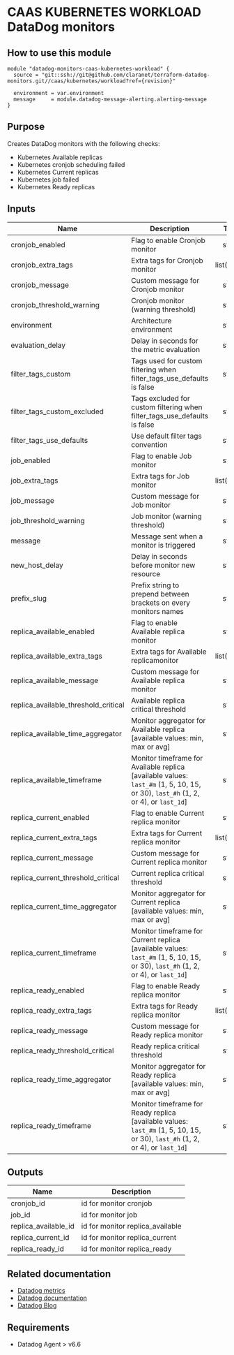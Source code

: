 # CAAS KUBERNETES WORKLOAD DataDog monitors

## How to use this module

```
module "datadog-monitors-caas-kubernetes-workload" {
  source = "git::ssh://git@github.com/claranet/terraform-datadog-monitors.git//caas/kubernetes/workload?ref={revision}"

  environment = var.environment
  message     = module.datadog-message-alerting.alerting-message
}

```

## Purpose

Creates DataDog monitors with the following checks:

- Kubernetes Available replicas
- Kubernetes cronjob scheduling failed
- Kubernetes Current replicas
- Kubernetes job failed
- Kubernetes Ready replicas

## Inputs

| Name | Description | Type | Default | Required |
|------|-------------|:----:|:-----:|:-----:|
| cronjob\_enabled | Flag to enable Cronjob monitor | string | `"true"` | no |
| cronjob\_extra\_tags | Extra tags for Cronjob monitor | list(string) | `[]` | no |
| cronjob\_message | Custom message for Cronjob monitor | string | `""` | no |
| cronjob\_threshold\_warning | Cronjob monitor (warning threshold) | string | `"3"` | no |
| environment | Architecture environment | string | n/a | yes |
| evaluation\_delay | Delay in seconds for the metric evaluation | string | `"15"` | no |
| filter\_tags\_custom | Tags used for custom filtering when filter_tags_use_defaults is false | string | `"*"` | no |
| filter\_tags\_custom\_excluded | Tags excluded for custom filtering when filter_tags_use_defaults is false | string | `""` | no |
| filter\_tags\_use\_defaults | Use default filter tags convention | string | `"true"` | no |
| job\_enabled | Flag to enable Job monitor | string | `"true"` | no |
| job\_extra\_tags | Extra tags for Job monitor | list(string) | `[]` | no |
| job\_message | Custom message for Job monitor | string | `""` | no |
| job\_threshold\_warning | Job monitor (warning threshold) | string | `"3"` | no |
| message | Message sent when a monitor is triggered | string | n/a | yes |
| new\_host\_delay | Delay in seconds before monitor new resource | string | `"300"` | no |
| prefix\_slug | Prefix string to prepend between brackets on every monitors names | string | `""` | no |
| replica\_available\_enabled | Flag to enable Available replica monitor | string | `"true"` | no |
| replica\_available\_extra\_tags | Extra tags for Available replicamonitor | list(string) | `[]` | no |
| replica\_available\_message | Custom message for Available replica monitor | string | `""` | no |
| replica\_available\_threshold\_critical | Available replica critical threshold | string | `"1"` | no |
| replica\_available\_time\_aggregator | Monitor aggregator for Available replica [available values: min, max or avg] | string | `"max"` | no |
| replica\_available\_timeframe | Monitor timeframe for Available replica [available values: `last_#m` (1, 5, 10, 15, or 30), `last_#h` (1, 2, or 4), or `last_1d`] | string | `"last_15m"` | no |
| replica\_current\_enabled | Flag to enable Current replica monitor | string | `"true"` | no |
| replica\_current\_extra\_tags | Extra tags for Current replica monitor | list(string) | `[]` | no |
| replica\_current\_message | Custom message for Current replica monitor | string | `""` | no |
| replica\_current\_threshold\_critical | Current replica critical threshold | string | `"1"` | no |
| replica\_current\_time\_aggregator | Monitor aggregator for Current replica [available values: min, max or avg] | string | `"max"` | no |
| replica\_current\_timeframe | Monitor timeframe for Current replica [available values: `last_#m` (1, 5, 10, 15, or 30), `last_#h` (1, 2, or 4), or `last_1d`] | string | `"last_15m"` | no |
| replica\_ready\_enabled | Flag to enable Ready replica monitor | string | `"true"` | no |
| replica\_ready\_extra\_tags | Extra tags for Ready replica monitor | list(string) | `[]` | no |
| replica\_ready\_message | Custom message for Ready replica monitor | string | `""` | no |
| replica\_ready\_threshold\_critical | Ready replica critical threshold | string | `"1"` | no |
| replica\_ready\_time\_aggregator | Monitor aggregator for Ready replica [available values: min, max or avg] | string | `"max"` | no |
| replica\_ready\_timeframe | Monitor timeframe for Ready replica [available values: `last_#m` (1, 5, 10, 15, or 30), `last_#h` (1, 2, or 4), or `last_1d`] | string | `"last_5m"` | no |

## Outputs

| Name | Description |
|------|-------------|
| cronjob\_id | id for monitor cronjob |
| job\_id | id for monitor job |
| replica\_available\_id | id for monitor replica_available |
| replica\_current\_id | id for monitor replica_current |
| replica\_ready\_id | id for monitor replica_ready |

## Related documentation

* [Datadog metrics](https://docs.datadoghq.com/agent/kubernetes/metrics/)
* [Datadog documentation](https://docs.datadoghq.com/integrations/kubernetes/)
* [Datadog Blog](https://www.datadoghq.com/blog/monitor-kubernetes-docker/)

## Requirements

* Datadog Agent > v6.6

